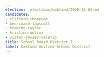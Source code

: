```yaml
---
election: _elections/oakland/2020-11-03.md
candidates:
- clifford-thompson
- ben-coach-tapscott
- bronche-taylor
- kristina-molina
- victor-javier-valerio
title: School Board District 7
label: Oakland Unified School District
---
```


